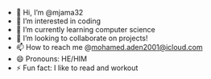 - 👋 Hi, I’m @mjama32
- 👀 I’m interested in coding
- 🌱 I’m currently learning computer science
- 💞️ I’m looking to collaborate on projects!
- 📫 How to reach me @mohamed.aden2001@icloud.com
- 😄 Pronouns: HE/HIM
- ⚡ Fun fact: I like to read and workout

<!---
mjama32/mjama32 is a ✨ special ✨ repository because its `README.md` (this file) appears on your GitHub profile.
You can click the Preview link to take a look at your changes.
--->
